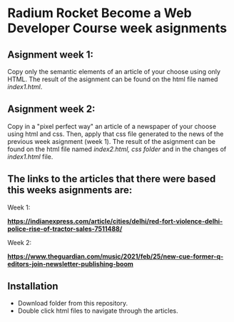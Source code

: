# Radium Rocket Become a Web Developer Course week asignments

## Asignment week 1:

Copy only the semantic elements of an article of your choose using only HTML. The result of the asignment can be found on the html file named *index1.html*.


## Asignment week 2:

Copy in a "pixel perfect way" an article of a newspaper of your choose using html and css. Then, apply that css file generated to the news of the previous week asignment (week 1). The result of the asignment can be found on the html file named *index2.html, css folder* and in the changes of *index1.html* file.

## The links to the articles that there were based this weeks asignments are:

Week 1:

**https://indianexpress.com/article/cities/delhi/red-fort-violence-delhi-police-rise-of-tractor-sales-7511488/**

Week 2:

**https://www.theguardian.com/music/2021/feb/25/new-cue-former-q-editors-join-newsletter-publishing-boom**

## Installation

- Download folder from this repository.
- Double click html files to navigate through the articles.